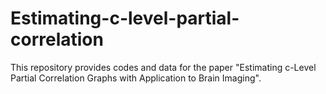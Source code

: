 # Estimating-c-level-partial-correlation

This repository provides codes and data for the paper "Estimating c-Level Partial Correlation Graphs with Application to Brain Imaging". 

